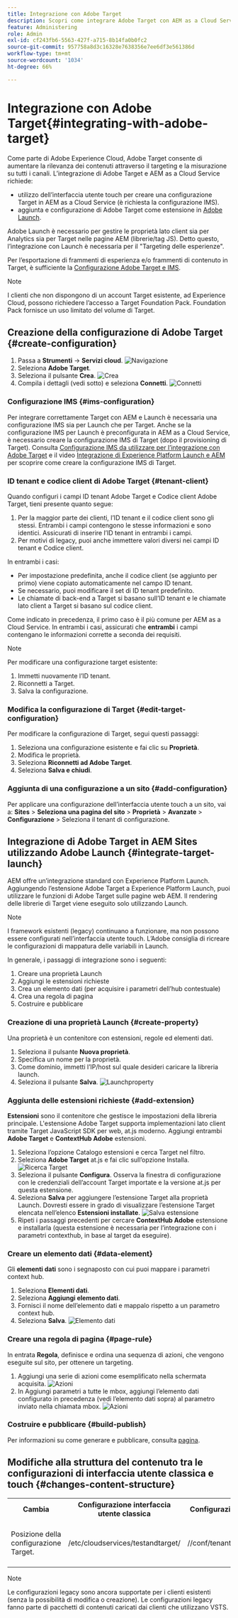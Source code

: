```yaml
---
title: Integrazione con Adobe Target
description: Scopri come integrare Adobe Target con AEM as a Cloud Service utilizzando l’interfaccia utente touch e Adobe Launch.
feature: Administering
role: Admin
exl-id: cf243fb6-5563-427f-a715-8b14fa0b0fc2
source-git-commit: 957758a8d3c16328e7638356e7ee6df3e561386d
workflow-type: tm+mt
source-wordcount: '1034'
ht-degree: 66%

---
```


# Integrazione con Adobe Target{#integrating-with-adobe-target}

Come parte di Adobe Experience Cloud, Adobe Target consente di aumentare la rilevanza dei contenuti attraverso il targeting e la misurazione su tutti i canali. L’integrazione di Adobe Target e AEM as a Cloud Service richiede:

* utilizzo dell’interfaccia utente touch per creare una configurazione Target in AEM as a Cloud Service (è richiesta la configurazione IMS).
* aggiunta e configurazione di Adobe Target come estensione in [Adobe Launch](https://experienceleague.adobe.com/docs/experience-platform/tags/get-started/quick-start.html?lang=it).

Adobe Launch è necessario per gestire le proprietà lato client sia per Analytics sia per Target nelle pagine AEM (librerie/tag JS). Detto questo, l’integrazione con Launch è necessaria per il &quot;Targeting delle esperienze&quot;.

Per l’esportazione di frammenti di esperienza e/o frammenti di contenuto in Target, è sufficiente la [Configurazione Adobe Target e IMS](/help/sites-cloud/integrating/integration-adobe-target-ims.md).

>[!NOTE]
>
>I clienti che non dispongono di un account Target esistente, ad Experience Cloud, possono richiedere l’accesso a Target Foundation Pack. Foundation Pack fornisce un uso limitato del volume di Target.

## Creazione della configurazione di Adobe Target {#create-configuration}

1. Passa a **Strumenti** → **Servizi cloud**.
   ![Navigazione](assets/cloudservice1.png "Navigazione")
2. Seleziona **Adobe Target**.
3. Seleziona il pulsante **Crea**.
   ![Crea](assets/tenant1.png "Crea")
4. Compila i dettagli (vedi sotto) e seleziona **Connetti**.
   ![Connetti](assets/open_screen1.png "Connetti")

### Configurazione IMS {#ims-configuration}

Per integrare correttamente Target con AEM e Launch è necessaria una configurazione IMS sia per Launch che per Target. Anche se la configurazione IMS per Launch è preconfigurata in AEM as a Cloud Service, è necessario creare la configurazione IMS di Target (dopo il provisioning di Target). Consulta [Configurazione IMS da utilizzare per l’integrazione con Adobe Target](/help/sites-cloud/integrating/integration-adobe-target-ims.md) e il video [Integrazione di Experience Platform Launch e AEM](https://experienceleague.adobe.com/docs/experience-manager-learn/sites/integrations/experience-platform-data-collection-tags/overview.html) per scoprire come creare la configurazione IMS di Target.

### ID tenant e codice client di Adobe Target {#tenant-client}

Quando configuri i campi ID tenant Adobe Target e Codice client Adobe Target, tieni presente quanto segue:

1. Per la maggior parte dei clienti, l’ID tenant e il codice client sono gli stessi. Entrambi i campi contengono le stesse informazioni e sono identici. Assicurati di inserire l’ID tenant in entrambi i campi.
2. Per motivi di legacy, puoi anche immettere valori diversi nei campi ID tenant e Codice client.

In entrambi i casi:

* Per impostazione predefinita, anche il codice client (se aggiunto per primo) viene copiato automaticamente nel campo ID tenant.
* Se necessario, puoi modificare il set di ID tenant predefinito.
* Le chiamate di back-end a Target si basano sull’ID tenant e le chiamate lato client a Target si basano sul codice client.

Come indicato in precedenza, il primo caso è il più comune per AEM as a Cloud Service. In entrambi i casi, assicurati che **entrambi** i campi contengano le informazioni corrette a seconda dei requisiti.

>[!NOTE]
>
> Per modificare una configurazione target esistente:
>
> 1. Immetti nuovamente l’ID tenant.
> 2. Riconnetti a Target.
> 3. Salva la configurazione.

### Modifica la configurazione di Target {#edit-target-configuration}

Per modificare la configurazione di Target, segui questi passaggi:

1. Seleziona una configurazione esistente e fai clic su **Proprietà**.
2. Modifica le proprietà.
3. Seleziona **Riconnetti ad Adobe Target**.
4. Seleziona **Salva e chiudi**.

### Aggiunta di una configurazione a un sito {#add-configuration}

Per applicare una configurazione dell’interfaccia utente touch a un sito, vai a: **Sites** > **Seleziona una pagina del sito** > **Proprietà** > **Avanzate** > **Configurazione** > Seleziona il tenant di configurazione.

## Integrazione di Adobe Target in AEM Sites utilizzando Adobe Launch {#integrate-target-launch}

AEM offre un’integrazione standard con Experience Platform Launch. Aggiungendo l’estensione Adobe Target a Experience Platform Launch, puoi utilizzare le funzioni di Adobe Target sulle pagine web AEM. Il rendering delle librerie di Target viene eseguito solo utilizzando Launch.

>[!NOTE]
>
>I framework esistenti (legacy) continuano a funzionare, ma non possono essere configurati nell’interfaccia utente touch. L’Adobe consiglia di ricreare le configurazioni di mappatura delle variabili in Launch.

In generale, i passaggi di integrazione sono i seguenti:

1. Creare una proprietà Launch
2. Aggiungi le estensioni richieste
3. Crea un elemento dati (per acquisire i parametri dell’hub contestuale)
4. Crea una regola di pagina
5. Costruire e pubblicare

### Creazione di una proprietà Launch {#create-property}

Una proprietà è un contenitore con estensioni, regole ed elementi dati.

1. Seleziona il pulsante **Nuova proprietà**.
2. Specifica un nome per la proprietà.
3. Come dominio, immetti l’IP/host sul quale desideri caricare la libreria launch.
4. Seleziona il pulsante **Salva**.
   ![Launchproperty](assets/properties_newproperty1.png "Launchproperty")

### Aggiunta delle estensioni richieste {#add-extension}

**Estensioni** sono il contenitore che gestisce le impostazioni della libreria principale. L&#39;estensione Adobe Target supporta implementazioni lato client tramite Target JavaScript SDK per web, at.js moderno. Aggiungi entrambi **Adobe Target** e **ContextHub Adobe** estensioni.

1. Seleziona l’opzione Catalogo estensioni e cerca Target nel filtro.
2. Seleziona **Adobe Target** at.js e fai clic sull’opzione Installa.
   ![Ricerca Target](assets/search_ext1.png "Ricerca Target")
3. Seleziona il pulsante **Configura**. Osserva la finestra di configurazione con le credenziali dell’account Target importate e la versione at.js per questa estensione.
4. Seleziona **Salva** per aggiungere l’estensione Target alla proprietà Launch. Dovresti essere in grado di visualizzare l’estensione Target elencata nell’elenco **Estensioni installate**.
   ![Salva estensione](assets/configure_extension1.png "Salva estensione")
5. Ripeti i passaggi precedenti per cercare **ContextHub Adobe** estensione e installarla (questa estensione è necessaria per l’integrazione con i parametri contexthub, in base al target da eseguire).

### Creare un elemento dati {#data-element}

Gli **elementi dati** sono i segnaposto con cui puoi mappare i parametri context hub.

1. Seleziona **Elementi dati**.
2. Seleziona **Aggiungi elemento dati**.
3. Fornisci il nome dell’elemento dati e mappalo rispetto a un parametro context hub.
4. Seleziona **Salva**.
   ![Elemento dati](assets/data_elem1.png "Elemento dati")

### Creare una regola di pagina {#page-rule}

In entrata **Regola**, definisce e ordina una sequenza di azioni, che vengono eseguite sul sito, per ottenere un targeting.

1. Aggiungi una serie di azioni come esemplificato nella schermata acquisita.
   ![Azioni](assets/rules1.png "Azioni")
2. In Aggiungi parametri a tutte le mbox, aggiungi l’elemento dati configurato in precedenza (vedi l’elemento dati sopra) al parametro inviato nella chiamata mbox.
   ![Azioni](assets/map_data1.png "Mbox")

### Costruire e pubblicare {#build-publish}

Per informazioni su come generare e pubblicare, consulta [pagina](https://experienceleague.adobe.com/docs/experience-manager-learn/aem-target-tutorial/aem-target-implementation/using-launch-adobe-io.html?lang=it).

## Modifiche alla struttura del contenuto tra le configurazioni di interfaccia utente classica e touch {#changes-content-structure}

<table style="table-layout:auto">
  <tr>
    <th>Cambia</th>
    <th>Configurazione interfaccia utente classica</th>
    <th>Configurazione interfaccia utente touch</th>
    <th>Conseguenze</th>
  </tr>
  <tr>
    <td>Posizione della configurazione Target.</td>
    <td>/etc/cloudservices/testandtarget/</td>
    <td>//conf/tenant/settings/cloudconfigs/target/</td>
    <td> In precedenza erano presenti più configurazioni presso /etc/cloudservices/testandtarget, ma ora è presente una singola configurazione con un tenant.</td>
  </tr>
</table>

>[!NOTE]
>
>Le configurazioni legacy sono ancora supportate per i clienti esistenti (senza la possibilità di modifica o creazione). Le configurazioni legacy fanno parte di pacchetti di contenuti caricati dai clienti che utilizzano VSTS.
